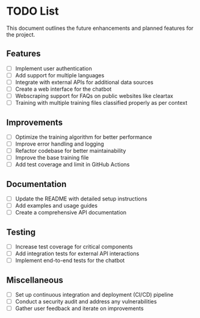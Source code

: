 # TODO List

This document outlines the future enhancements and planned features for the project.

## Features

- [ ] Implement user authentication
- [ ] Add support for multiple languages
- [ ] Integrate with external APIs for additional data sources
- [ ] Create a web interface for the chatbot
- [ ] Webscraping support for FAQs on public websites like cleartax
- [ ] Training with multiple training files classified properly as per context

## Improvements

- [ ] Optimize the training algorithm for better performance
- [ ] Improve error handling and logging
- [ ] Refactor codebase for better maintainability
- [ ] Improve the base training file
- [ ] Add test coverage and limit in GitHub Actions

## Documentation

- [ ] Update the README with detailed setup instructions
- [ ] Add examples and usage guides
- [ ] Create a comprehensive API documentation

## Testing

- [ ] Increase test coverage for critical components
- [ ] Add integration tests for external API interactions
- [ ] Implement end-to-end tests for the chatbot

## Miscellaneous

- [ ] Set up continuous integration and deployment (CI/CD) pipeline
- [ ] Conduct a security audit and address any vulnerabilities
- [ ] Gather user feedback and iterate on improvements
